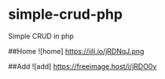 # simple-crud-php
Simple CRUD in php

##Home
![home] https://iili.io/jRDNqJ.png

##Add
![add] https://freeimage.host/i/jRDO0v
